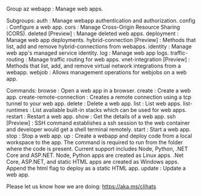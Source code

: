 
Group
    az webapp : Manage web apps.

Subgroups:
    auth                        : Manage webapp authentication and authorization.
    config                      : Configure a web app.
    cors                        : Manage Cross-Origin Resource Sharing (CORS).
    deleted           [Preview] : Manage deleted web apps.
    deployment                  : Manage web app deployments.
    hybrid-connection [Preview] : Methods that list, add and remove hybrid-connections
                                  from webapps.
    identity                    : Manage web app's managed service identity.
    log                         : Manage web app logs.
    traffic-routing             : Manage traffic routing for web apps.
    vnet-integration  [Preview] : Methods that list, add, and remove virtual network
                                  integrations from a webapp.
    webjob                      : Allows management operations for webjobs on a web app.

Commands:
    browse                      : Open a web app in a browser.
    create                      : Create a web app.
    create-remote-connection    : Creates a remote connection using a tcp tunnel to your web app.
    delete                      : Delete a web app.
    list                        : List web apps.
    list-runtimes               : List available built-in stacks which can be used for web apps.
    restart                     : Restart a web app.
    show                        : Get the details of a web app.
    ssh               [Preview] : SSH command establishes a ssh session to the web
                                  container and developer would get a shell terminal remotely.
    start                       : Start a web app.
    stop                        : Stop a web app.
    up                          : Create a webapp and deploy code from a local workspace to the app.
                                  The command is required to run from the folder where the code is
                                  present. Current support includes Node, Python, .NET Core and
                                  ASP.NET. Node, Python apps are created as Linux apps. .Net Core,
                                  ASP.NET, and static HTML apps are created as Windows apps. Append
                                  the html flag to deploy as a static HTML app.
    update                      : Update a web app.

Please let us know how we are doing: https://aka.ms/clihats
